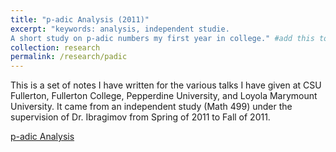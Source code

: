 ```yaml
---
title: "p-adic Analysis (2011)"
excerpt: "keywords: analysis, independent studie.
A short study on p-adic numbers my first year in college." #add this to add an image inside the "" <br/><img src='R001_padic/500x300.png'>
collection: research
permalink: /research/padic
---
```


This is a set of notes I have written for the various talks I have given at CSU Fullerton, Fullerton College, Pepperdine University, and Loyola Marymount University. It came from an independent study (Math 499) under the supervision of Dr. Ibragimov from Spring of 2011 to Fall of 2011.

[p-adic Analysis](R001_padic/p_adic.pdf)